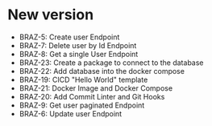 # New version
* BRAZ-5: Create user Endpoint
* BRAZ-7: Delete user by Id Endpoint
* BRAZ-8: Get a single User Endpoint
* BRAZ-23: Create a package to connect to the database
* BRAZ-22: Add database into the docker compose
* BRAZ-19: CICD "Hello World" template
* BRAZ-21: Docker Image and Docker Compose
* BRAZ-20: Add Commit Linter and Git Hooks
* BRAZ-9: Get user paginated Endpoint
* BRAZ-6: Update user Endpoint
